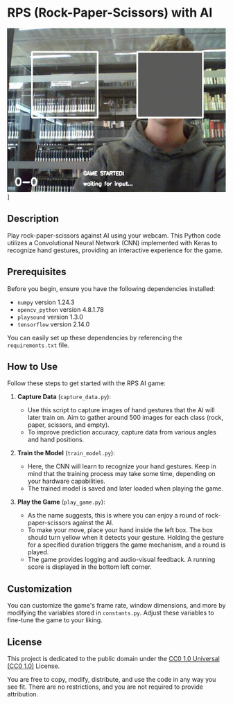 # RPS (Rock-Paper-Scissors) with AI

![Short demonstration](assets/demo.gif)]

## Description

Play rock-paper-scissors against AI using your webcam. This Python code
utilizes a Convolutional Neural Network (CNN) implemented with Keras to
recognize hand gestures, providing an interactive experience for the game.

## Prerequisites

Before you begin, ensure you have the following dependencies installed:

- `numpy` version 1.24.3
- `opencv_python` version 4.8.1.78
- `playsound` version 1.3.0
- `tensorflow` version 2.14.0

You can easily set up these dependencies by referencing the `requirements.txt`
file.

## How to Use

Follow these steps to get started with the RPS AI game:

1. **Capture Data** (`capture_data.py`):
   - Use this script to capture images of hand gestures that the AI will later
     train on. Aim to gather around 500 images for each class (rock, paper,
     scissors, and empty).
   - To improve prediction accuracy, capture data from various angles and hand
     positions.

2. **Train the Model** (`train_model.py`):
   - Here, the CNN will learn to recognize your hand gestures. Keep in mind
     that the training process may take some time, depending on your hardware
     capabilities.
   - The trained model is saved and later loaded when playing the game.

3. **Play the Game** (`play_game.py`):
   - As the name suggests, this is where you can enjoy a round of
     rock-paper-scissors against the AI.
   - To make your move, place your hand inside the left box. The box should
     turn yellow when it detects your gesture. Holding the gesture for a
     specified duration triggers the game mechanism, and a round is played.
   - The game provides logging and audio-visual feedback. A running score is
     displayed in the bottom left corner.

## Customization

You can customize the game's frame rate, window dimensions, and more by
modifying the variables stored in `constants.py`. Adjust these variables to
fine-tune the game to your liking.

## License

This project is dedicated to the public domain under the [CC0 1.0 Universal
(CC0 1.0)](LICENSE) License.

You are free to copy, modify, distribute, and use the code in any way you see
fit. There are no restrictions, and you are not required to provide
attribution.

